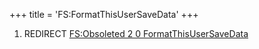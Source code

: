 +++
title = 'FS:FormatThisUserSaveData'
+++

1.  REDIRECT [FS:Obsoleted 2 0
    FormatThisUserSaveData](FS:Obsoleted_2_0_FormatThisUserSaveData "wikilink")
